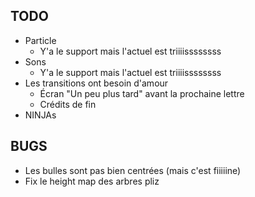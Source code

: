 ## TODO

* Particle
    * Y'a le support mais l'actuel est triiiissssssss
* Sons
    * Y'a le support mais l'actuel est triiiissssssss
* Les transitions ont besoin d'amour
    * Écran "Un peu plus tard" avant la prochaine lettre
    * Crédits de fin
* NINJAs

## BUGS
* Les bulles sont pas bien centrées (mais c'est fiiiiine)
* Fix le height map des arbres pliz

